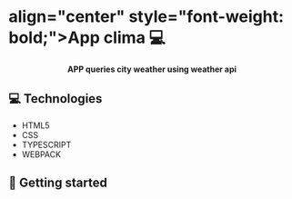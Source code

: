 <h1> align="center" style="font-weight: bold;">App clima 💻</h1>


<p align="center">
    <b> APP queries city weather using weather api </b>
</p>

<h2 id="technologies">💻 Technologies</h2>

- HTML5
- CSS
- TYPESCRIPT
- WEBPACK

<h2 id="started">🚀 Getting started</h2>



